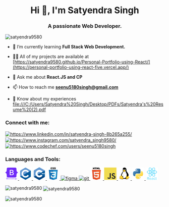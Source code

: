 <h1 align="center">Hi 👋, I'm Satyendra Singh</h1>
<h3 align="center">A passionate Web Developer.</h3>

<p align="left"> <img src="https://komarev.com/ghpvc/?username=satyendra9580&label=Profile%20views&color=0e75b6&style=flat" alt="satyendra9580" /> </p>

- 🌱 I’m currently learning **Full Stack Web Development.**

- 👨‍💻 All of my projects are available at [https://satyendra9580.github.io/Personal-Portfolio-using-React/](https://personal-portfolio-using-react-five.vercel.app/)

- 💬 Ask me about **React.JS and CP**

- 📫 How to reach me **seenu5180singh@gmail.com**

- 📄 Know about my experiences [file:///C:/Users/Satyendra%20Singh/Desktop/PDFs/Satyendra's%20Resume%20(2).pdf](file:///C:/Users/Satyendra%20Singh/Desktop/PDFs/Satyendra's%20Resume%20(2).pdf)

<h3 align="left">Connect with me:</h3>
<p align="left">
<a href="https://linkedin.com/in/https://www.linkedin.com/in/satyendra-singh-8b265a255/" target="blank"><img align="center" src="https://raw.githubusercontent.com/rahuldkjain/github-profile-readme-generator/master/src/images/icons/Social/linked-in-alt.svg" alt="https://www.linkedin.com/in/satyendra-singh-8b265a255/" height="30" width="40" /></a>
<a href="https://instagram.com/https://www.instagram.com/satyendra_singh9580/" target="blank"><img align="center" src="https://raw.githubusercontent.com/rahuldkjain/github-profile-readme-generator/master/src/images/icons/Social/instagram.svg" alt="https://www.instagram.com/satyendra_singh9580/" height="30" width="40" /></a>
<a href="https://www.codechef.com/users/https://www.codechef.com/users/seenu5180singh" target="blank"><img align="center" src="https://cdn.jsdelivr.net/npm/simple-icons@3.1.0/icons/codechef.svg" alt="https://www.codechef.com/users/seenu5180singh" height="30" width="40" /></a>
</p>

<h3 align="left">Languages and Tools:</h3>
<p align="left"> <a href="https://getbootstrap.com" target="_blank" rel="noreferrer"> <img src="https://raw.githubusercontent.com/devicons/devicon/master/icons/bootstrap/bootstrap-plain-wordmark.svg" alt="bootstrap" width="40" height="40"/> </a> <a href="https://www.cprogramming.com/" target="_blank" rel="noreferrer"> <img src="https://raw.githubusercontent.com/devicons/devicon/master/icons/c/c-original.svg" alt="c" width="40" height="40"/> </a> <a href="https://www.w3schools.com/cpp/" target="_blank" rel="noreferrer"> <img src="https://raw.githubusercontent.com/devicons/devicon/master/icons/cplusplus/cplusplus-original.svg" alt="cplusplus" width="40" height="40"/> </a> <a href="https://www.w3schools.com/css/" target="_blank" rel="noreferrer"> <img src="https://raw.githubusercontent.com/devicons/devicon/master/icons/css3/css3-original-wordmark.svg" alt="css3" width="40" height="40"/> </a> <a href="https://www.figma.com/" target="_blank" rel="noreferrer"> <img src="https://www.vectorlogo.zone/logos/figma/figma-icon.svg" alt="figma" width="40" height="40"/> </a> <a href="https://git-scm.com/" target="_blank" rel="noreferrer"> <img src="https://www.vectorlogo.zone/logos/git-scm/git-scm-icon.svg" alt="git" width="40" height="40"/> </a> <a href="https://www.w3.org/html/" target="_blank" rel="noreferrer"> <img src="https://raw.githubusercontent.com/devicons/devicon/master/icons/html5/html5-original-wordmark.svg" alt="html5" width="40" height="40"/> </a> <a href="https://developer.mozilla.org/en-US/docs/Web/JavaScript" target="_blank" rel="noreferrer"> <img src="https://raw.githubusercontent.com/devicons/devicon/master/icons/javascript/javascript-original.svg" alt="javascript" width="40" height="40"/> </a> <a href="https://www.linux.org/" target="_blank" rel="noreferrer"> <img src="https://raw.githubusercontent.com/devicons/devicon/master/icons/linux/linux-original.svg" alt="linux" width="40" height="40"/> </a> <a href="https://www.python.org" target="_blank" rel="noreferrer"> <img src="https://raw.githubusercontent.com/devicons/devicon/master/icons/python/python-original.svg" alt="python" width="40" height="40"/> </a> <a href="https://reactjs.org/" target="_blank" rel="noreferrer"> <img src="https://raw.githubusercontent.com/devicons/devicon/master/icons/react/react-original-wordmark.svg" alt="react" width="40" height="40"/> </a> </p>

<p><img align="left" src="https://github-readme-stats.vercel.app/api/top-langs?username=satyendra9580&show_icons=true&locale=en&layout=compact" alt="satyendra9580" /></p>

<p>&nbsp;<img align="center" src="https://github-readme-stats.vercel.app/api?username=satyendra9580&show_icons=true&locale=en" alt="satyendra9580" /></p>

<p><img align="center" src="https://github-readme-streak-stats.herokuapp.com/?user=satyendra9580&" alt="satyendra9580" /></p>
